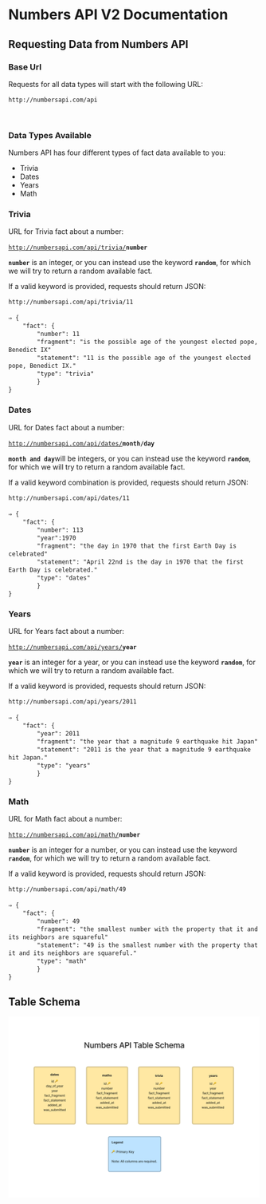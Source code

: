 # Numbers API V2 Documentation

## Requesting Data from Numbers API

### Base Url
Requests for all data types will start with the following URL:

```
http://numbersapi.com/api
```

<br>

### Data Types Available
Numbers API has four different types of fact data available to you:
* Trivia
* Dates
* Years
* Math

### Trivia
URL for Trivia fact about a number:

<code>http://numbersapi.com/api/trivia/<strong>number</strong></code>

<code><strong>number</code></strong> is
an integer, or you can instead use
the keyword <code><strong>random</code></strong>, for which we will try to return a random available fact.

If a valid keyword is provided, requests should return JSON:
```
http://numbersapi.com/api/trivia/11

⇒ {
    "fact": {
        "number": 11
        "fragment": "is the possible age of the youngest elected pope, Benedict IX"
        "statement": "11 is the possible age of the youngest elected pope, Benedict IX."
        "type": "trivia"
        }
}
```

### Dates
URL for Dates fact about a number:

<code>http://numbersapi.com/api/dates/<strong>month/day</strong></code>

<code><strong>month and day</code></strong>will be
integers, or you can instead use
the keyword <code><strong>random</code></strong>, for which we will try to return a random available fact.

If a valid keyword combination is provided, requests should return JSON:
```
http://numbersapi.com/api/dates/11

⇒ {
    "fact": {
        "number": 113
        "year":1970
        "fragment": "the day in 1970 that the first Earth Day is celebrated"
        "statement": "April 22nd is the day in 1970 that the first Earth Day is celebrated."
        "type": "dates"
        }
}
```

### Years
URL for Years fact about a number:

<code>http://numbersapi.com/api/years/<strong>year</strong></code>

<code><strong>year</code></strong> is
an integer for a year, or you can instead use
the keyword <code><strong>random</code></strong>, for which we will try to return a random available fact.

If a valid keyword is provided, requests should return JSON:
```
http://numbersapi.com/api/years/2011

⇒ {
    "fact": {
        "year": 2011
        "fragment": "the year that a magnitude 9 earthquake hit Japan"
        "statement": "2011 is the year that a magnitude 9 earthquake hit Japan."
        "type": "years"
        }
}
```

### Math
URL for Math fact about a number:

<code>http://numbersapi.com/api/math/<strong>number</strong></code>

<code><strong>number</code></strong> is
an integer for a number, or you can instead use
the keyword <code><strong>random</code></strong>, for which we will try to return a random available fact.

If a valid keyword is provided, requests should return JSON:
```
http://numbersapi.com/api/math/49

⇒ {
    "fact": {
        "number": 49
        "fragment": "the smallest number with the property that it and its neighbors are squareful"
        "statement": "49 is the smallest number with the property that it and its neighbors are squareful."
        "type": "math"
        }
}
```

## Table Schema

![db Table Schema](static/numbers-api-table-schema.png)
